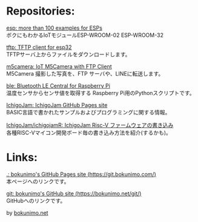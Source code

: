 # Repositories:

[esp: more than 100 examples for ESPs](https://git.bokunimo.com/esp/)  
ボクにもわかるIoTモジュールESP-WROOM-02 ESP-WROOM-32  

[tftp: TFTP client for esp32](https://git.bokunimo.com/tftp/)  
TFTPサーバ上からファイルをダウンロードします。  

[m5camera: IoT M5Camera with FTP Client](https://git.bokunimo.com/m5camera/)  
M5Camera 撮影した写真を、FTP サーバや、LINEに転送します。  

[ble: Bluetooth LE Central for Raspberry Pi](https://git.bokunimo.com/ble)  
温度センサからセンサ値を取得する Raspberry Pi用のPythonスクリプトです。  

[IchigoJam: IchigoJam GitHub Pages site](https://git.bokunimo.com/IchigoJam)  
BASIC言語で書かれたサンプルおよびプログラミングに関する情報。  

[IchigoJam/ichigojamR: IchigoJam Risc-V ファームウェアの書き込み](https://git.bokunimo.com/IchigoJam/ichigojamR)  
各種RISC-Vマイコン開発ボード毎の書き込み方法を紹介(するかも)。  

# Links:

[.: bokunimo's GitHub Pages site (https://git.bokunimo.com/)](https://git.bokunimo.com/)  
本ページへのリンクです。  

[git: bokunimo's GitHub site (https://bokunimo.net/git/) ](https://bokunimo.net/git/)  
GitHubへのリンクです。  

by [bokunimo.net](https://bokunimo.net/) 
